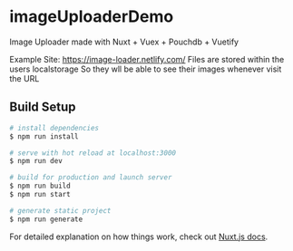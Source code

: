 # imageUploaderDemo
Image Uploader made with Nuxt + Vuex + Pouchdb + Vuetify

Example Site: https://image-loader.netlify.com/
Files are stored within the users localstorage So they wll be able to see their images whenever visit the URL


## Build Setup

``` bash
# install dependencies
$ npm run install

# serve with hot reload at localhost:3000
$ npm run dev

# build for production and launch server
$ npm run build
$ npm run start

# generate static project
$ npm run generate
```

For detailed explanation on how things work, check out [Nuxt.js docs](https://nuxtjs.org).
